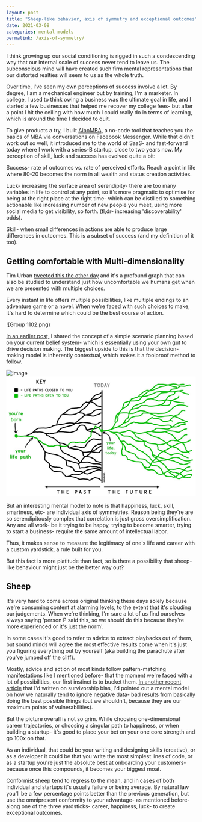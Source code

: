 ```yaml
---
layout: post
title: "Sheep-like behavior, axis of symmetry and exceptional outcomes"
date: 2021-03-08
categories: mental models
permalink: /axis-of-symmetry/
---
```


I think growing up our social conditioning is rigged in such a condescending way that our internal scale of success never tend to leave us. The subconscious mind will have created such firm mental representations that our distorted realties will seem to us as the whole truth.

Over time, I've seen my own perceptions of success involve a lot. By degree, I am a mechanical engineer but by training, I'm a marketer. In college, I used to think owing a business was the ultimate goal in life, and I started a few businesses that helped me recover my college fees- but after a point I hit the ceiling with how much I could really do in terms of learning, which is around the time I decided to quit.

To give products a try, I built [AiboMBA,](https://www.producthunt.com/posts/aibo-2) a no-code tool that teaches you the basics of MBA via conversations on Facebook Messenger. While that didn't work out so well, it introduced me to the world of SaaS- and fast-forward today where I work with a series-B startup, close to two years now. My perception of skill, luck and success has evolved quite a bit:

Success- rate of outcomes vs. rate of perceived efforts. Reach a point in life where 80-20 becomes the norm in all wealth and status creation activities.

Luck- increasing the surface area of serendipity- there are too many variables in life to control at any point, so it's more pragmatic to optimise for being at the right place at the right time- which can be distilled to something actionable like increasing number of new people you meet, using more social media to get visibility, so forth. (tl;dr- increasing 'discoverability' odds).

Skill- when small differences in actions are able to produce large differences in outcomes. This is a subset of success (and my definition of it too).

## Getting comfortable with Multi-dimensionality

Tim Urban [tweeted this the other day](https://twitter.com/waitbutwhy/status/1367871165319049221?s=20) and it's a profound graph that can also be studied to understand just how uncomfortable we humans get when we are presented with multiple choices.

Every instant in life offers multiple possibilities, like multiple endings to an adventure game or a novel. When we're faced with such choices to make, it's hard to determine which could be the best course of action.

![Group 1102.png)

[In an earlier post,](https://vc97.medium.com/how-to-bet-on-yourself-in-2021-and-become-pandemic-proof-2a31d888b79a) I shared the concept of a simple scenario planning based on your current belief system- which is essentially using your own gut to drive decision making. The biggest upside to this is that the decision- making model is inherently contextual, which makes it a foolproof method to follow.

<!-- Added by Vedant for reference -->

![image](https://images.unsplash.com/photo-1515378791036-0648a3ef77b2?ixid=MXwxMjA3fDF8MHxwaG90by1wYWdlfHx8fGVufDB8fHw%3D&ixlib=rb-1.2.1&auto=format&fit=crop&w=1500&q=80)
![image](/images/axias-of-symmetry-03-08-21/Untitled.png)

But an interesting mental model to note is that happiness, luck, skill, smartness, etc- are individual axis of symmetries. Reason being they're are so serendipitously complex that correlation is just gross oversimplification. Any and all work- be it trying to be happy, trying to become smarter, trying to start a business- require the same amount of intellectual labor.

Thus, it makes sense to measure the legitimacy of one's life and career with a custom yardstick, a rule built for you.

But this fact is more platitude than fact, so is there a possibility that sheep-like behaviour might just be the better way out?

## Sheep

It's very hard to come across original thinking these days solely because we're consuming content at alarming levels, to the extent that it's clouding our judgements. When we're thinking, I'm sure a lot of us find ourselves always saying 'person P said this, so we should do this because they're more experienced or it's just the norm'.

In some cases it's good to refer to advice to extract playbacks out of them, but sound minds will agree the most effective results come when it's just you figuring everything out by yourself (aka building the parachute after you've jumped off the cliff).

Mostly, advice and action of most kinds follow pattern-matching manifestations like I mentioned before- that the moment we're faced with a lot of possibilities, our first instinct is to bucket them. [In another recent article](https://varunchoraria.com/rate-of-survival/) that I'd written on survivorship bias, I'd pointed out a mental model on how we naturally tend to ignore negative data- bad results from basically doing the best possible things (but we shouldn't, because they are our maximum points of vulnerabilities).

But the picture overall is not so grim. While choosing one-dimensional career trajectories, or choosing a singular path to happiness, or when building a startup- it's good to place your bet on your one core strength and go 100x on that.

As an individual, that could be your writing and designing skills (creative), or as a developer it could be that you write the most simplest lines of code, or as a startup you're just the absolute best at onboarding your customers- because once this compounds, it becomes your biggest moat.

Conformist sheep tend to regress to the mean, and in cases of both individual and startups it's usually failure or being average. By natural law you'll be a few percentage points better than the previous generation, but use the omnipresent conformity to your advantage- as mentioned before- along one of the three yardsticks- career, happiness, luck- to create exceptional outcomes.
